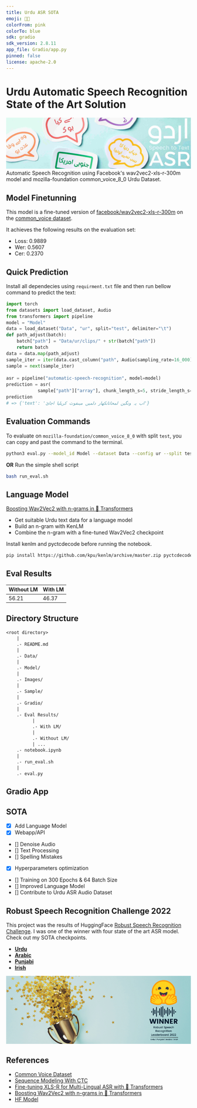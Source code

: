 ```yaml
---
title: Urdu ASR SOTA
emoji: 👨‍🎤
colorFrom: pink
colorTo: blue
sdk: gradio
sdk_version: 2.8.11
app_file: Gradio/app.py
pinned: false
license: apache-2.0
---
```


# Urdu Automatic Speech Recognition State of the Art Solution

![cover](Images/cover.jpg)
Automatic Speech Recognition using Facebook's wav2vec2-xls-r-300m model and mozilla-foundation common_voice_8_0 Urdu Dataset.

## Model Finetunning

This model is a fine-tuned version of [facebook/wav2vec2-xls-r-300m](https://huggingface.co/facebook/wav2vec2-xls-r-300m) on the [common_voice dataset](https://commonvoice.mozilla.org/en/datasets).

It achieves the following results on the evaluation set:

- Loss: 0.9889
- Wer: 0.5607
- Cer: 0.2370

## Quick Prediction

Install all dependecies using `requirment.txt` file and then run bellow command to predict the text:

```python
import torch
from datasets import load_dataset, Audio
from transformers import pipeline
model = "Model"
data = load_dataset("Data", "ur", split="test", delimiter="\t")
def path_adjust(batch):
    batch["path"] = "Data/ur/clips/" + str(batch["path"])
    return batch
data = data.map(path_adjust)
sample_iter = iter(data.cast_column("path", Audio(sampling_rate=16_000)))
sample = next(sample_iter)

asr = pipeline("automatic-speech-recognition", model=model)
prediction = asr(
            sample["path"]["array"], chunk_length_s=5, stride_length_s=1)
prediction
# => {'text': 'اب یہ ونگین لمحاتانکھار دلمیں میںفوث کریلیا اجائ'}
```

## Evaluation Commands

To evaluate on `mozilla-foundation/common_voice_8_0` with split `test`, you can copy and past the command to the terminal.

```bash
python3 eval.py --model_id Model --dataset Data --config ur --split test --chunk_length_s 5.0 --stride_length_s 1.0 --log_outputs
```

**OR**
Run the simple shell script

```bash
bash run_eval.sh
```

## Language Model

[Boosting Wav2Vec2 with n-grams in 🤗 Transformers](https://huggingface.co/blog/wav2vec2-with-ngram)

- Get suitable Urdu text data for a language model
- Build an n-gram with KenLM
- Combine the n-gram with a fine-tuned Wav2Vec2 checkpoint

Install kenlm and pyctcdecode before running the notebook.

```bash
pip install https://github.com/kpu/kenlm/archive/master.zip pyctcdecode
```

## Eval Results

| Without LM | With LM |
| ---------- | ------- |
| 56.21      | 46.37   |

## Directory Structure

```
<root directory>
    |
    .- README.md
    |
    .- Data/
    |
    .- Model/
    |
    .- Images/
    |
    .- Sample/
    |
    .- Gradio/
    |
    .- Eval Results/
          |
          .- With LM/
          |
          .- Without LM/
          | ...
    .- notebook.ipynb
    |
    .- run_eval.sh
    |
    .- eval.py

```

## Gradio App

## SOTA

- [x] Add Language Model
- [x] Webapp/API
- [] Denoise Audio
- [] Text Processing
- [] Spelling Mistakes
- [x] Hyperparameters optimization
- [] Training on 300 Epochs & 64 Batch Size
- [] Improved Language Model
- [] Contribute to Urdu ASR Audio Dataset

## Robust Speech Recognition Challenge 2022

This project was the results of HuggingFace [Robust Speech Recognition Challenge](https://discuss.huggingface.co/t/open-to-the-community-robust-speech-recognition-challenge/13614). I was one of the winner with four state of the art ASR model. Check out my SOTA checkpoints.

- **[Urdu](https://huggingface.co/kingabzpro/wav2vec2-large-xls-r-300m-Urdu)**
- **[Arabic](https://huggingface.co/kingabzpro/wav2vec2-large-xlsr-300-arabic)**
- **[Punjabi](https://huggingface.co/kingabzpro/wav2vec2-large-xlsr-53-punjabi)**
- **[Irish](https://huggingface.co/kingabzpro/wav2vec2-large-xls-r-1b-Irish)**

![winner](Images/winner.png)

## References

- [Common Voice Dataset](https://commonvoice.mozilla.org/en/datasets)
- [Sequence Modeling With CTC](https://distill.pub/2017/ctc/)
- [Fine-tuning XLS-R for Multi-Lingual ASR with 🤗 Transformers](https://huggingface.co/blog/fine-tune-xlsr-wav2vec2)
- [Boosting Wav2Vec2 with n-grams in 🤗 Transformers](https://huggingface.co/blog/wav2vec2-with-ngram)
- [HF Model](https://huggingface.co/kingabzpro/wav2vec2-large-xls-r-300m-Urdu)
